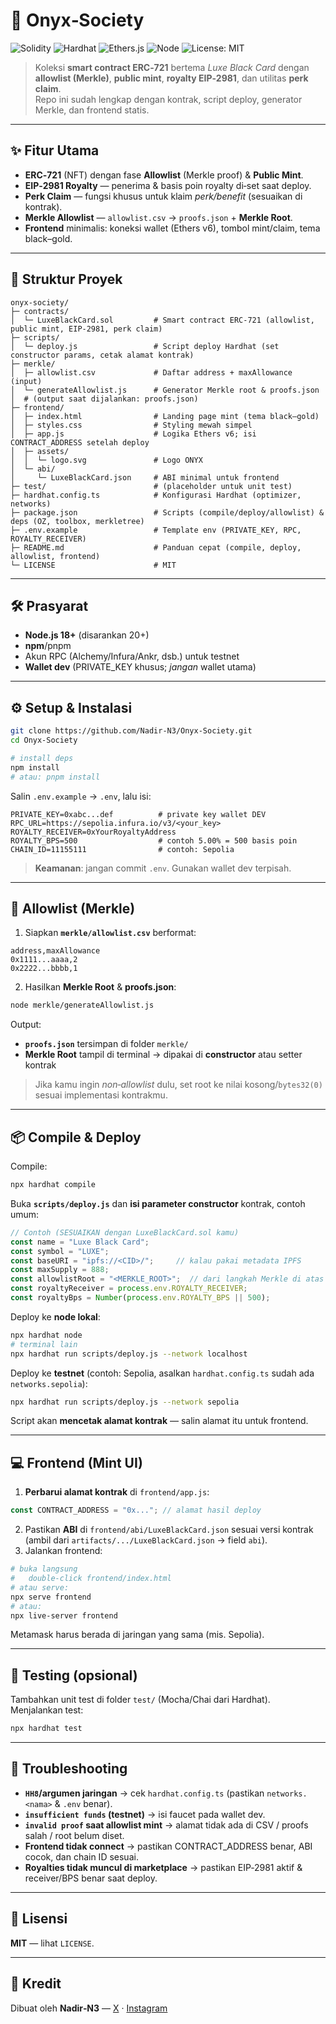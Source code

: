 # 🖤 Onyx‑Society

![Solidity](https://img.shields.io/badge/Solidity-0.8.x-363636?logo=solidity&logoColor=white)
![Hardhat](https://img.shields.io/badge/Hardhat-Toolbox-f8dc3d?logo=ethereum&logoColor=000)
![Ethers.js](https://img.shields.io/badge/Ethers.js-6.x-2c3e50)
![Node](https://img.shields.io/badge/Node.js-18%2B-339933?logo=node.js&logoColor=white)
![License: MIT](https://img.shields.io/badge/License-MIT-22c55e)

> Koleksi **smart contract ERC‑721** bertema *Luxe Black Card* dengan **allowlist (Merkle)**, **public mint**, **royalty EIP‑2981**, dan utilitas **perk claim**.  
> Repo ini sudah lengkap dengan kontrak, script deploy, generator Merkle, dan frontend statis.

---

## ✨ Fitur Utama
- **ERC‑721** (NFT) dengan fase **Allowlist** (Merkle proof) & **Public Mint**.
- **EIP‑2981 Royalty** — penerima & basis poin royalty di‑set saat deploy.
- **Perk Claim** — fungsi khusus untuk klaim *perk/benefit* (sesuaikan di kontrak).
- **Merkle Allowlist** — `allowlist.csv` → `proofs.json` + **Merkle Root**.
- **Frontend** minimalis: koneksi wallet (Ethers v6), tombol mint/claim, tema black–gold.

---

## 📁 Struktur Proyek
```
onyx-society/
├─ contracts/
│  └─ LuxeBlackCard.sol         # Smart contract ERC-721 (allowlist, public mint, EIP-2981, perk claim)
├─ scripts/
│  └─ deploy.js                 # Script deploy Hardhat (set constructor params, cetak alamat kontrak)
├─ merkle/
│  ├─ allowlist.csv             # Daftar address + maxAllowance (input)
│  └─ generateAllowlist.js      # Generator Merkle root & proofs.json
│  # (output saat dijalankan: proofs.json)
├─ frontend/
│  ├─ index.html                # Landing page mint (tema black–gold)
│  ├─ styles.css                # Styling mewah simpel
│  ├─ app.js                    # Logika Ethers v6; isi CONTRACT_ADDRESS setelah deploy
│  ├─ assets/
│  │  └─ logo.svg               # Logo ONYX
│  └─ abi/
│     └─ LuxeBlackCard.json     # ABI minimal untuk frontend
├─ test/                        # (placeholder untuk unit test)
├─ hardhat.config.ts            # Konfigurasi Hardhat (optimizer, networks)
├─ package.json                 # Scripts (compile/deploy/allowlist) & deps (OZ, toolbox, merkletree)
├─ .env.example                 # Template env (PRIVATE_KEY, RPC, ROYALTY_RECEIVER)
├─ README.md                    # Panduan cepat (compile, deploy, allowlist, frontend)
└─ LICENSE                      # MIT
```

---

## 🛠 Prasyarat
- **Node.js 18+** (disarankan 20+)
- **npm**/pnpm
- Akun RPC (Alchemy/Infura/Ankr, dsb.) untuk testnet
- **Wallet dev** (PRIVATE_KEY khusus; *jangan* wallet utama)

---

## ⚙️ Setup & Instalasi
```bash
git clone https://github.com/Nadir-N3/Onyx-Society.git
cd Onyx-Society

# install deps
npm install
# atau: pnpm install
```

Salin `.env.example` → `.env`, lalu isi:
```
PRIVATE_KEY=0xabc...def          # private key wallet DEV
RPC_URL=https://sepolia.infura.io/v3/<your_key>
ROYALTY_RECEIVER=0xYourRoyaltyAddress
ROYALTY_BPS=500                  # contoh 5.00% = 500 basis poin
CHAIN_ID=11155111                # contoh: Sepolia
```

> **Keamanan**: jangan commit `.env`. Gunakan wallet dev terpisah.

---

## 🌲 Allowlist (Merkle)
1) Siapkan **`merkle/allowlist.csv`** berformat:
```
address,maxAllowance
0x1111...aaaa,2
0x2222...bbbb,1
```
2) Hasilkan **Merkle Root** & **proofs.json**:
```bash
node merkle/generateAllowlist.js
```
Output:
- **`proofs.json`** tersimpan di folder `merkle/`  
- **Merkle Root** tampil di terminal → dipakai di **constructor** atau setter kontrak

> Jika kamu ingin *non‑allowlist* dulu, set root ke nilai kosong/`bytes32(0)` sesuai implementasi kontrakmu.

---

## 📦 Compile & Deploy
Compile:
```bash
npx hardhat compile
```

Buka **`scripts/deploy.js`** dan **isi parameter constructor** kontrak, contoh umum:
```js
// Contoh (SESUAIKAN dengan LuxeBlackCard.sol kamu)
const name = "Luxe Black Card";
const symbol = "LUXE";
const baseURI = "ipfs://<CID>/";     // kalau pakai metadata IPFS
const maxSupply = 888;
const allowlistRoot = "<MERKLE_ROOT>";  // dari langkah Merkle di atas
const royaltyReceiver = process.env.ROYALTY_RECEIVER;
const royaltyBps = Number(process.env.ROYALTY_BPS || 500);
```
Deploy ke **node lokal**:
```bash
npx hardhat node
# terminal lain
npx hardhat run scripts/deploy.js --network localhost
```
Deploy ke **testnet** (contoh: Sepolia, asalkan `hardhat.config.ts` sudah ada `networks.sepolia`):
```bash
npx hardhat run scripts/deploy.js --network sepolia
```
Script akan **mencetak alamat kontrak** — salin alamat itu untuk frontend.

---

## 💻 Frontend (Mint UI)
1) **Perbarui alamat kontrak** di `frontend/app.js`:
```js
const CONTRACT_ADDRESS = "0x..."; // alamat hasil deploy
```
2) Pastikan **ABI** di `frontend/abi/LuxeBlackCard.json` sesuai versi kontrak (ambil dari `artifacts/.../LuxeBlackCard.json` → field `abi`).  
3) Jalankan frontend:
```bash
# buka langsung
#   double-click frontend/index.html
# atau serve:
npx serve frontend
# atau:
npx live-server frontend
```
Metamask harus berada di jaringan yang sama (mis. Sepolia).

---

## 🧪 Testing (opsional)
Tambahkan unit test di folder `test/` (Mocha/Chai dari Hardhat).  
Menjalankan test:
```bash
npx hardhat test
```

---

## 🧯 Troubleshooting
- **`HH8`/argumen jaringan** → cek `hardhat.config.ts` (pastikan `networks.<nama>` & `.env` benar).
- **`insufficient funds` (testnet)** → isi faucet pada wallet dev.
- **`invalid proof` saat allowlist mint** → alamat tidak ada di CSV / proofs salah / root belum diset.
- **Frontend tidak connect** → pastikan CONTRACT_ADDRESS benar, ABI cocok, dan chain ID sesuai.
- **Royalties tidak muncul di marketplace** → pastikan EIP‑2981 aktif & receiver/BPS benar saat deploy.

---

## 📜 Lisensi
**MIT** — lihat `LICENSE`.

---

## 🙌 Kredit
Dibuat oleh **Nadir‑N3** — [X](https://x.com/Naadiir_08) · [Instagram](https://instagram.com/__naadiir.fx)
